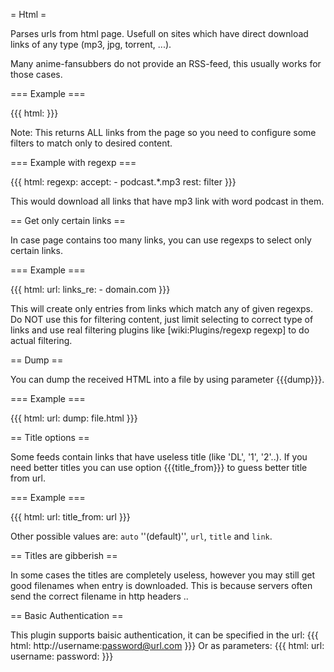 = Html =

Parses urls from html page. Usefull on sites which have direct download links of any type (mp3, jpg, torrent, ...).

Many anime-fansubbers do not provide an RSS-feed, this usually works for those cases.

=== Example ===

{{{
html: <url>
}}}

Note: This returns ALL links from the page so you need to configure some filters to match only to desired content.

=== Example with regexp ===

{{{
html: <url>
regexp:
  accept:
    - podcast.*\.mp3
  rest: filter
}}}

This would download all links that have mp3 link with word podcast in them.

== Get only certain links ==

In case page contains too many links, you can use regexps to select only certain links.

=== Example ===

{{{
html:
  url: <url>
  links_re:
    - domain\.com
}}}

This will create only entries from links which match any of given regexps. Do NOT use this for filtering content, just limit selecting to correct type of links and use real filtering plugins like [wiki:Plugins/regexp regexp] to do actual filtering.

== Dump ==

You can dump the received HTML into a file by using parameter {{{dump}}}.

=== Example ===

{{{
html:
  url: <url>
  dump: file.html
}}}

== Title options ==

Some feeds contain links that have useless title (like 'DL', '1', '2'..). If you need better titles you can use option {{{title_from}}} to guess better title from url.

=== Example ===

{{{
html:
  url: <url>
  title_from: url
}}}

Other possible values are: `auto` ''(default)'', `url`, `title` and `link`. 

== Titles are gibberish ==

In some cases the titles are completely useless, however you may still get good filenames when entry is downloaded. This is because servers often send the correct filename in http headers ..

== Basic Authentication ==

This plugin supports baisic authentication, it can be specified in the url:
{{{
html: http://username:password@url.com
}}}
Or as parameters:
{{{
html:
  url: <url>
  username: <username>
  password: <password>
}}}